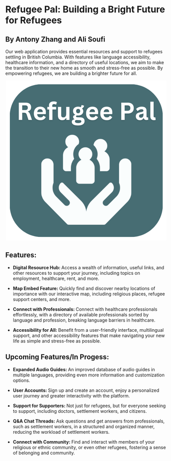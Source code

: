 # Refugee Pal: Building a Bright Future for Refugees
## By Antony Zhang and Ali Soufi
Our web application provides essential resources and support to refugees settling in British Columbia. With features like language accessibility, healthcare information, and a directory of useful locations, we aim to make the transition to their new home as smooth and stress-free as possible. By empowering refugees, we are building a brighter future for all.

<p align="center">
  <img src="images/oflogo.png" />
</p>

## Features:
- <b> Digital Resource Hub: </b> Access a wealth of information, useful links, and other resources to support your journey, including topics on employment, healthcare, rent, and more.

- <b> Map Embed Feature: </b> Quickly find and discover nearby locations of importance with our interactive map, including religious places, refugee support centers, and more.

- <b> Connect with Professionals: </b> Connect with healthcare professionals effortlessly, with a directory of available professionals sorted by language and profession, breaking language barriers in healthcare.

- <b> Accessibility for All: </b>Benefit from a user-friendly interface, multilingual support, and other accessibility features that make navigating your new life as simple and stress-free as possible.

## Upcoming Features/In Progess:

- <b> Expanded Audio Guides: </b> An improved database of audio guides in multiple languages, providing even more information and customization options.

- <b>User Accounts: </b> Sign up and create an account, enjoy a personalized user journey and greater interactivity with the platform.

- <b> Support for Supporters: </b> Not just for refugees, but for everyone seeking to support, including doctors, settlement workers, and citizens.

- <b> Q&A Chat Threads: </b> Ask questions and get answers from professionals, such as settlement workers, in a structured and organized manner, reducing the workload of settlement workers.

- <b> Connect with Community: </b> Find and interact with members of your religious or ethnic community, or even other refugees, fostering a sense of belonging and community.
